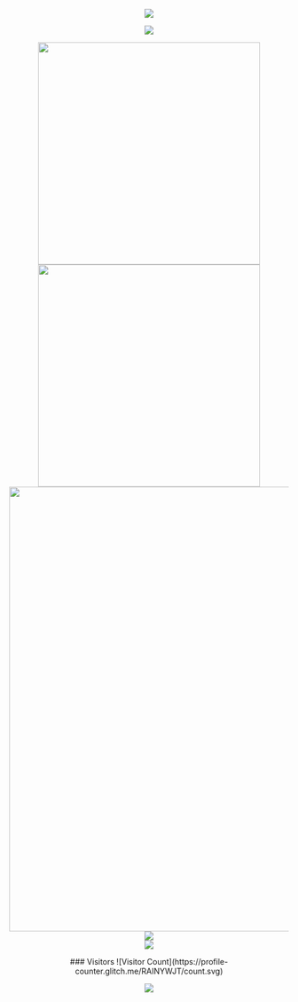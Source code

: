 <!-- https://github.com/kyechan99/capsule-render -->
<p align="center">
<img src="https://capsule-render.vercel.app/api?type=waving&color=timeGradient&height=300&&section=header&text=Hello!&fontSize=90&fontAlign=50&fontAlignY=30&desc=I%20am%20RAINYWJT!&descAlign=50&descSize=30&descAlignY=60&animation=twinkling" />
</p>


<!-- https://github.com/DenverCoder1/readme-typing-svg -->
<p align="center">
<img src="https://readme-typing-svg.demolab.com?font=Orbitron&size=25&pause=1000&center=true&vCenter=true&random=false&width=600&lines=Welcome+to+my+GitHub+profile+page!;I+am+super+obsessed+with+programming!" />
</p>

<p align="center">
<!-- https://github.com/anuraghazra/github-readme-stats -->
<img align="center" width="400" src="https://github-readme-stats.vercel.app/api?username=RAINYWJT&theme=transparent&include_all_commits=true&show_icons=true&hide_border=true" />
<!-- https://github.com/DenverCoder1/github-readme-streak-stats -->
<img align="center" width="400" src="https://streak-stats.demolab.com?user=RAINYWJT&theme=transparent&date_format=%5BY.%5Dn.j&hide_border=true" />
<br/>
<!-- https://github.com/Ashutosh00710/github-readme-activity-graph -->
<img width="800" src="https://github-readme-activity-graph.vercel.app/graph?username=RAINYWJT&theme=github-compact&hide_border=true&area=true&custom_title=Contribution%20Graph" />
<br/>

<!-- https://github.com/anuraghazra/github-readme-stats -->
<img align="center" src="https://github-readme-stats.vercel.app/api/top-langs/?username=RAINYWJT&theme=transparent&hide_border=true&layout=donut-vertical&langs_count=6" />
<br/>

<!-- https://github.com/tandpfun/skill-icons -->
<img align="center" src="https://skillicons.dev/icons?i=py,c,cpp,java,html,css,js,md,matlab&theme=light" />
</p>

<p align="center">
### Visitors
![Visitor Count](https://profile-counter.glitch.me/RAINYWJT/count.svg)
</p>

<!-- https://github.com/kyechan99/capsule-render -->
<p align="center">
<img src="https://capsule-render.vercel.app/api?type=waving&color=timeGradient&height=300&&section=footer&text=THE%20END&fontSize=90&fontAlign=50&fontAlignY=70&desc=Accepted!&descAlign=50&descSize=30&descAlignY=40&animation=twinkling" />
</p>
